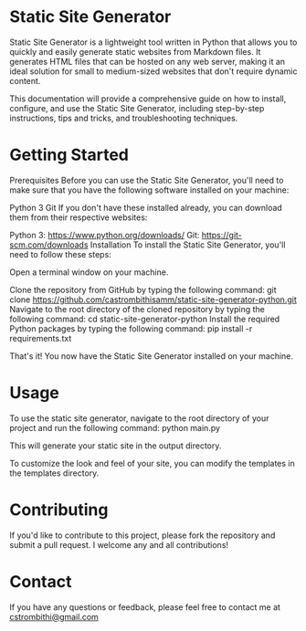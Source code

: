 # Static Site Generator

Static Site Generator is a lightweight tool written in Python that allows you to quickly and easily generate static websites from Markdown files. It generates HTML files that can be hosted on any web server, making it an ideal solution for small to medium-sized websites that don't require dynamic content.

This documentation will provide a comprehensive guide on how to install, configure, and use the Static Site Generator, including step-by-step instructions, tips and tricks, and troubleshooting techniques.

# Getting Started

Prerequisites
Before you can use the Static Site Generator, you'll need to make sure that you have the following software installed on your machine:

Python 3
Git
If you don't have these installed already, you can download them from their respective websites:

Python 3: https://www.python.org/downloads/
Git: https://git-scm.com/downloads
Installation
To install the Static Site Generator, you'll need to follow these steps:

Open a terminal window on your machine.

Clone the repository from GitHub by typing the following command: 
git clone https://github.com/castrombithisamm/static-site-generator-python.git
Navigate to the root directory of the cloned repository by typing the following command:
cd static-site-generator-python
Install the required Python packages by typing the following command:
pip install -r requirements.txt

That's it! You now have the Static Site Generator installed on your machine.

# Usage
To use the static site generator, navigate to the root directory of your project and run the following command:
python main.py

This will generate your static site in the output directory.

To customize the look and feel of your site, you can modify the templates in the templates directory.

# Contributing
If you'd like to contribute to this project, please fork the repository and submit a pull request. I welcome any and all contributions!

# Contact
If you have any questions or feedback, please feel free to contact me at cstrombithi@gmail.com

 

